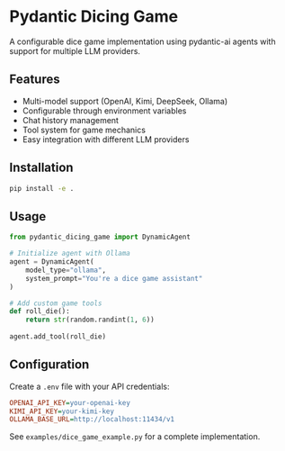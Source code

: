 # Pydantic Dicing Game

A configurable dice game implementation using pydantic-ai agents with support for multiple LLM providers.

## Features

- Multi-model support (OpenAI, Kimi, DeepSeek, Ollama)
- Configurable through environment variables
- Chat history management
- Tool system for game mechanics
- Easy integration with different LLM providers

## Installation

```bash
pip install -e .
```

## Usage

```python
from pydantic_dicing_game import DynamicAgent

# Initialize agent with Ollama
agent = DynamicAgent(
    model_type="ollama",
    system_prompt="You're a dice game assistant"
)

# Add custom game tools
def roll_die():
    return str(random.randint(1, 6))
    
agent.add_tool(roll_die)
```

## Configuration

Create a `.env` file with your API credentials:
```ini
OPENAI_API_KEY=your-openai-key
KIMI_API_KEY=your-kimi-key
OLLAMA_BASE_URL=http://localhost:11434/v1
```

See `examples/dice_game_example.py` for a complete implementation.